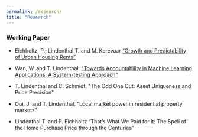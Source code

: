 ```yaml
---
permalink: /research/
title: "Research"
---
```


### Working Paper

* Eichholtz, P.; Lindenthal T. and M. Korevaar <a class="external-link" href="/assets/papers/Eichholtz-Korevaar-Lindenthal-500-Years-of-Housing-Rents.pdf" target="_self" title=""><span class="external-link">“Growth and Predictability of Urban Housing Rents”</span></a>

* Wan, W. and T. Lindenthal. <a href="https://papers.ssrn.com/sol3/papers.cfm?abstract_id=3758451">"Towards Accountability in Machine Learning Applications: A System-testing Approach"</a>

* T. Lindenthal and C. Schmidt. "The Odd One Out: Asset Uniqueness and Price Precision"

* Ooi, J. and T. Lindenthal. <span>“</span>Local market power in residential property markets”

* Lindenthal T. and P. Eichholtz “That’s What We Paid for It: The Spell of the Home Purchase Price through the Centuries”

